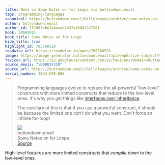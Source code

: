 ```yaml
---
title: Note on Some Notes on for Loops via buttondown.email
tags: programming-languages
canonical: https://buttondown.email/hillelwayne/archive/some-notes-on-for-loops/
author: buttondown.email
author_id: 2f7663e8e7a4acac8437ae588224728f
book: 39565811
book_title: Some Notes on for Loops
hide_title: true
highlight_id: 705760520
readwise_url: https://readwise.io/open/705760520
image: https://image-generator.buttondown.email/api/emphasize-subject?subject=Some%20notes%20on%20for%20loops&author=Computer%20Things&date=2024-04-10&img=
favicon_url: https://s2.googleusercontent.com/s2/favicons?domain=buttondown.email
source_emoji: "\U0001F310"
source_url: https://buttondown.email/hillelwayne/archive/some-notes-on-for-loops/#:~:text=Programming%20languages%20evolve,an%20infinite%20for-loop%21
serial_number: 2024.NTE.086
---
```

> Programming languages evolve to replace the all-powerful "low-level" constructs with more limited constructs that reduce to the low-level ones. It's why you get things like [interfaces over inheritance](https://buttondown.email/hillelwayne/archive/if-inheritance-is-so-bad-why-does-everyone-use-it/).
> 
> The corollary of this is that if you use a powerful construct, it should be because the limited one *can't* do what you want. Don't force an infinite for-loop!
> <div class="quoteback-footer"><div class="quoteback-avatar"><img class="mini-favicon" src="https://s2.googleusercontent.com/s2/favicons?domain=buttondown.email"></div><div class="quoteback-metadata"><div class="metadata-inner"><span style="display:none">FROM:</span><div aria-label="buttondown.email" class="quoteback-author"> buttondown.email</div><div aria-label="Some Notes on for Loops" class="quoteback-title"> Some Notes on for Loops</div></div></div><div class="quoteback-backlink"><a target="_blank" aria-label="go to the full text of this quotation" rel="noopener" href="https://buttondown.email/hillelwayne/archive/some-notes-on-for-loops/#:~:text=Programming%20languages%20evolve,an%20infinite%20for-loop%21" class="quoteback-arrow"> Source</a></div></div>

High-level features are more limited constructs that _compile_ down to the low-level ones.